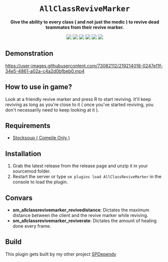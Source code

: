 <div align="center">
  <h1><code>AllClassReviveMarker</code></h1>
  <p>
    <strong>Give the ability to every class ( and not just the medic ) to revive dead teammates from their revive marker.</strong>
  </p>
  <p style="margin-bottom: 0.5ex;">
    <img
        src="https://img.shields.io/github/downloads/Zabaniya001/AllClassReviveMarker/total"
    />
    <img
        src="https://img.shields.io/github/last-commit/Zabaniya001/AllClassReviveMarker"
    />
    <img
        src="https://img.shields.io/github/issues/Zabaniya001/AllClassReviveMarker"
    />
    <img
        src="https://img.shields.io/github/issues-closed/Zabaniya001/AllClassReviveMarker"
    />
    <img
        src="https://img.shields.io/github/repo-size/Zabaniya001/AllClassReviveMarker"
    />
    <img
        src="https://img.shields.io/github/workflow/status/Zabaniya001/AllClassReviveMarker/Compile%20and%20release"
    />
  </p>
</div>

## Demonstration ##

https://user-images.githubusercontent.com/73082112/219214018-0247e11f-34e5-4861-a02a-c4a2d0bfbeb0.mp4


## How to use in game? ##
Look at a friendly revive marker and press R to start reviving. It'll keep reviving as long as you're close to it ( once you've started reviving, you don't necessarily need to keep looking at it ).


## Requirements ##
- [Stocksoup ( Compile Only )](https://github.com/nosoop/stocksoup)

## Installation ##
1. Grab the latest release from the release page and unzip it in your sourcemod folder.
2. Restart the server or type `sm plugins load AllClassReviveMarker` in the console to load the plugin.


## Convars ##
- **sm_allclassrevivemarker_revivedistance**: Dictates the maximum distance between the client and the revive marker while reviving.
- **sm_allclassrevivemarker_reviverate**: Dictates the amount of healing done every frame.

## Build ##
This plugin gets built by my other project [SPDependy](https://www.github.com/Zabaniya001/SPDependy)
